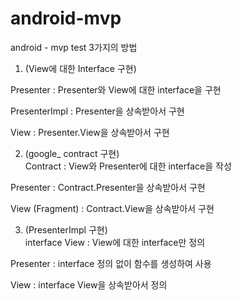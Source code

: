 # android-mvp
android - mvp test
3가지의 방법    


1. (View에 대한 Interface 구현)  

Presenter : Presenter와 View에 대한 interface을 구현

PresenterImpl : Presenter을 상속받아서 구현

View : Presenter.View을 상속받아서 구현


2. (google_ contract 구현)  
Contract : View와 Presenter에 대한 interface을 작성

Presenter : Contract.Presenter을 상속받아서 구현

View (Fragment) : Contract.View을 상속받아서 구현


3. (PresenterImpl 구현)  
interface View : View에 대한 interface만 정의

Presenter : interface 정의 없이 함수를 생성하여 사용

View : interface View을 상속받아서 정의
